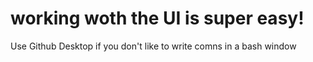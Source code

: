 # working woth the UI is super easy!   
 Use Github Desktop if you don't like to write comns in a bash window
